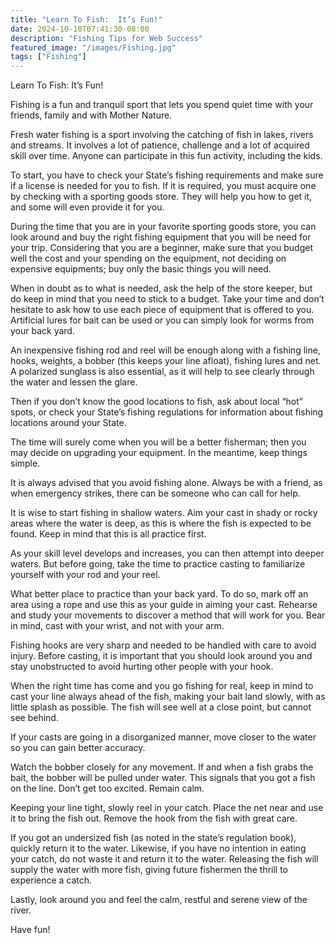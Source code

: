 ```yaml
---
title: "Learn To Fish:  It’s Fun!"
date: 2024-10-10T07:41:30-08:00
description: "Fishing Tips for Web Success"
featured_image: "/images/Fishing.jpg"
tags: ["Fishing"]
---
```


Learn To Fish:  It’s Fun!

Fishing is a fun and tranquil sport that lets you spend quiet time with your friends, family and with Mother Nature.

Fresh water fishing is a sport involving the catching of fish in lakes, rivers and streams. It involves a lot of patience, challenge and a lot of acquired skill over time.  Anyone can participate in this fun activity, including the kids.

To start, you have to check your State’s fishing requirements and make sure if a license is needed for you to fish. If it is required, you must acquire one by checking with a sporting goods store. They will help you how to get it, and some will even provide it for you.

During the time that you are in your favorite sporting goods store, you can look around and buy the right fishing equipment that you will be need for your trip. Considering that you are a beginner, make sure that you budget well the cost and your spending on the equipment, not deciding on expensive equipments; buy only the basic things you will need. 

When in doubt as to what is needed, ask the help of the store keeper, but do keep in mind that you need to stick to a budget. Take your time and don’t hesitate to ask how to use each piece of equipment that is offered to you. Artificial lures for bait can be used or you can simply look for worms from your back yard. 

An inexpensive fishing rod and reel will be enough along with a fishing line, hooks, weights, a bobber (this keeps your line afloat), fishing lures and net. A polarized sunglass is also essential, as it will help to see clearly through the water and lessen the glare. 

Then if you don’t know the good locations to fish, ask about local “hot” spots, or check your State’s fishing regulations for information about fishing locations around your State. 

The time will surely come when you will be a better fisherman; then you may decide on upgrading your equipment. In the meantime, keep things simple. 
 
It is always advised that you avoid fishing alone.  Always be with a friend, as when emergency strikes, there can be someone who can call for help.

It is wise to start fishing in shallow waters. Aim your cast in shady or rocky areas where the water is deep, as this is where the fish is expected to be found. Keep in mind that this is all practice first. 

As your skill level develops and increases, you can then attempt into deeper waters. But before going, take the time to practice casting to familiarize yourself with your rod and your reel. 

What better place to practice than your back yard. To do so, mark off an area using a rope and use this as your guide in aiming your cast. Rehearse and study your movements to discover a method that will work for you. Bear in mind, cast with your wrist, and not with your arm. 

Fishing hooks are very sharp and needed to be handled with care to avoid injury.  Before casting, it is important that you should look around you and stay unobstructed to avoid hurting other people with your hook.
 
When the right time has come and you go fishing for real, keep in mind to cast your line always ahead of the fish, making your bait land slowly, with as little splash as possible. The fish will see well at a close point, but cannot see behind.

If your casts are going in a disorganized manner, move closer to the water so you can gain better accuracy. 

Watch the bobber closely for any movement. If and when a fish grabs the bait, the bobber will be pulled under water. This signals that you got a fish on the line.  Don’t get too excited.  Remain calm. 

Keeping your line tight, slowly reel in your catch. Place the net near and use it to bring the fish out.  Remove the hook from the fish with great care.
 
If you got an undersized fish (as noted in the state’s regulation book), quickly return it to the water. Likewise, if you have no intention in eating your catch, do not waste it and return it to the water. Releasing the fish will supply the water with more fish, giving future fishermen the thrill to experience a catch. 

Lastly, look around you and feel the calm, restful and serene view of the river.  

Have fun!

